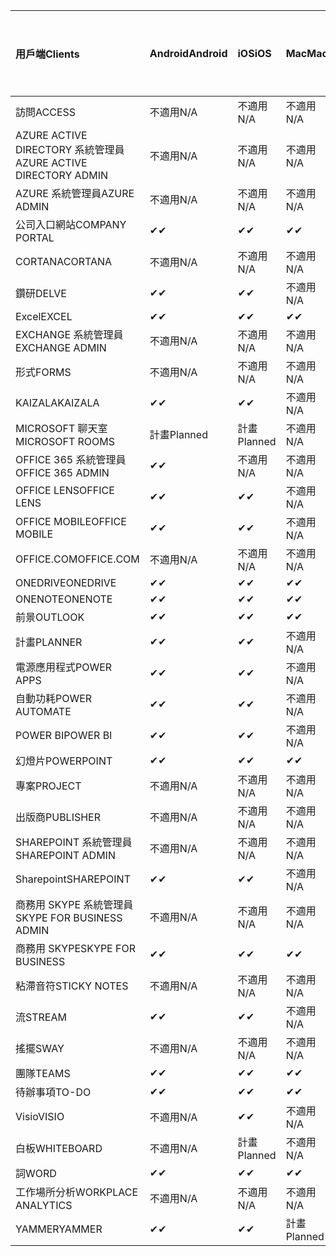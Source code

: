 <!-- This file is generated automatically. Changes made to this file will be overwritten.-->
|<span data-ttu-id="235e2-101">用戶端</span><span class="sxs-lookup"><span data-stu-id="235e2-101">Clients</span></span>|<span data-ttu-id="235e2-102">Android</span><span class="sxs-lookup"><span data-stu-id="235e2-102">Android</span></span>|<span data-ttu-id="235e2-103">iOS</span><span class="sxs-lookup"><span data-stu-id="235e2-103">iOS</span></span>|<span data-ttu-id="235e2-104">Mac</span><span class="sxs-lookup"><span data-stu-id="235e2-104">Mac</span></span>|<span data-ttu-id="235e2-105">Windows 10</span><span class="sxs-lookup"><span data-stu-id="235e2-105">Windows 10</span></span><br><span data-ttu-id="235e2-106">桌上型電腦</span><span class="sxs-lookup"><span data-stu-id="235e2-106">Desktop</span></span>|<span data-ttu-id="235e2-107">Windows 10</span><span class="sxs-lookup"><span data-stu-id="235e2-107">Windows 10</span></span><br><span data-ttu-id="235e2-108">新式應用程式</span><span class="sxs-lookup"><span data-stu-id="235e2-108">Modern Apps</span></span>|
|:-|:-|:-|:-|:-|:-|
|<span data-ttu-id="235e2-109">訪問</span><span class="sxs-lookup"><span data-stu-id="235e2-109">ACCESS</span></span>|<span data-ttu-id="235e2-110">不適用</span><span class="sxs-lookup"><span data-stu-id="235e2-110">N/A</span></span>|<span data-ttu-id="235e2-111">不適用</span><span class="sxs-lookup"><span data-stu-id="235e2-111">N/A</span></span>|<span data-ttu-id="235e2-112">不適用</span><span class="sxs-lookup"><span data-stu-id="235e2-112">N/A</span></span>|<span data-ttu-id="235e2-113">✔</span><span class="sxs-lookup"><span data-stu-id="235e2-113">✔</span></span>|<span data-ttu-id="235e2-114">不適用</span><span class="sxs-lookup"><span data-stu-id="235e2-114">N/A</span></span>|
|<span data-ttu-id="235e2-115">AZURE ACTIVE DIRECTORY 系統管理員</span><span class="sxs-lookup"><span data-stu-id="235e2-115">AZURE ACTIVE DIRECTORY ADMIN</span></span>|<span data-ttu-id="235e2-116">不適用</span><span class="sxs-lookup"><span data-stu-id="235e2-116">N/A</span></span>|<span data-ttu-id="235e2-117">不適用</span><span class="sxs-lookup"><span data-stu-id="235e2-117">N/A</span></span>|<span data-ttu-id="235e2-118">不適用</span><span class="sxs-lookup"><span data-stu-id="235e2-118">N/A</span></span>|<span data-ttu-id="235e2-119">✔</span><span class="sxs-lookup"><span data-stu-id="235e2-119">✔</span></span>|<span data-ttu-id="235e2-120">不適用</span><span class="sxs-lookup"><span data-stu-id="235e2-120">N/A</span></span>|
|<span data-ttu-id="235e2-121">AZURE 系統管理員</span><span class="sxs-lookup"><span data-stu-id="235e2-121">AZURE ADMIN</span></span>|<span data-ttu-id="235e2-122">不適用</span><span class="sxs-lookup"><span data-stu-id="235e2-122">N/A</span></span>|<span data-ttu-id="235e2-123">不適用</span><span class="sxs-lookup"><span data-stu-id="235e2-123">N/A</span></span>|<span data-ttu-id="235e2-124">不適用</span><span class="sxs-lookup"><span data-stu-id="235e2-124">N/A</span></span>|<span data-ttu-id="235e2-125">不適用</span><span class="sxs-lookup"><span data-stu-id="235e2-125">N/A</span></span>|<span data-ttu-id="235e2-126">不適用</span><span class="sxs-lookup"><span data-stu-id="235e2-126">N/A</span></span>|
|<span data-ttu-id="235e2-127">公司入口網站</span><span class="sxs-lookup"><span data-stu-id="235e2-127">COMPANY PORTAL</span></span>|<span data-ttu-id="235e2-128">✔</span><span class="sxs-lookup"><span data-stu-id="235e2-128">✔</span></span>|<span data-ttu-id="235e2-129">✔</span><span class="sxs-lookup"><span data-stu-id="235e2-129">✔</span></span>|<span data-ttu-id="235e2-130">✔</span><span class="sxs-lookup"><span data-stu-id="235e2-130">✔</span></span>|<span data-ttu-id="235e2-131">不適用</span><span class="sxs-lookup"><span data-stu-id="235e2-131">N/A</span></span>|<span data-ttu-id="235e2-132">✔</span><span class="sxs-lookup"><span data-stu-id="235e2-132">✔</span></span>|
|<span data-ttu-id="235e2-133">CORTANA</span><span class="sxs-lookup"><span data-stu-id="235e2-133">CORTANA</span></span>|<span data-ttu-id="235e2-134">不適用</span><span class="sxs-lookup"><span data-stu-id="235e2-134">N/A</span></span>|<span data-ttu-id="235e2-135">不適用</span><span class="sxs-lookup"><span data-stu-id="235e2-135">N/A</span></span>|<span data-ttu-id="235e2-136">不適用</span><span class="sxs-lookup"><span data-stu-id="235e2-136">N/A</span></span>|<span data-ttu-id="235e2-137">不適用</span><span class="sxs-lookup"><span data-stu-id="235e2-137">N/A</span></span>|<span data-ttu-id="235e2-138">✔</span><span class="sxs-lookup"><span data-stu-id="235e2-138">✔</span></span>|
|<span data-ttu-id="235e2-139">鑽研</span><span class="sxs-lookup"><span data-stu-id="235e2-139">DELVE</span></span>|<span data-ttu-id="235e2-140">✔</span><span class="sxs-lookup"><span data-stu-id="235e2-140">✔</span></span>|<span data-ttu-id="235e2-141">✔</span><span class="sxs-lookup"><span data-stu-id="235e2-141">✔</span></span>|<span data-ttu-id="235e2-142">不適用</span><span class="sxs-lookup"><span data-stu-id="235e2-142">N/A</span></span>|<span data-ttu-id="235e2-143">不適用</span><span class="sxs-lookup"><span data-stu-id="235e2-143">N/A</span></span>|<span data-ttu-id="235e2-144">不適用</span><span class="sxs-lookup"><span data-stu-id="235e2-144">N/A</span></span>|
|<span data-ttu-id="235e2-145">Excel</span><span class="sxs-lookup"><span data-stu-id="235e2-145">EXCEL</span></span>|<span data-ttu-id="235e2-146">✔</span><span class="sxs-lookup"><span data-stu-id="235e2-146">✔</span></span>|<span data-ttu-id="235e2-147">✔</span><span class="sxs-lookup"><span data-stu-id="235e2-147">✔</span></span>|<span data-ttu-id="235e2-148">✔</span><span class="sxs-lookup"><span data-stu-id="235e2-148">✔</span></span>|<span data-ttu-id="235e2-149">✔</span><span class="sxs-lookup"><span data-stu-id="235e2-149">✔</span></span>|<span data-ttu-id="235e2-150">✔</span><span class="sxs-lookup"><span data-stu-id="235e2-150">✔</span></span>|
|<span data-ttu-id="235e2-151">EXCHANGE 系統管理員</span><span class="sxs-lookup"><span data-stu-id="235e2-151">EXCHANGE ADMIN</span></span>|<span data-ttu-id="235e2-152">不適用</span><span class="sxs-lookup"><span data-stu-id="235e2-152">N/A</span></span>|<span data-ttu-id="235e2-153">不適用</span><span class="sxs-lookup"><span data-stu-id="235e2-153">N/A</span></span>|<span data-ttu-id="235e2-154">不適用</span><span class="sxs-lookup"><span data-stu-id="235e2-154">N/A</span></span>|<span data-ttu-id="235e2-155">✔</span><span class="sxs-lookup"><span data-stu-id="235e2-155">✔</span></span>|<span data-ttu-id="235e2-156">不適用</span><span class="sxs-lookup"><span data-stu-id="235e2-156">N/A</span></span>|
|<span data-ttu-id="235e2-157">形式</span><span class="sxs-lookup"><span data-stu-id="235e2-157">FORMS</span></span>|<span data-ttu-id="235e2-158">不適用</span><span class="sxs-lookup"><span data-stu-id="235e2-158">N/A</span></span>|<span data-ttu-id="235e2-159">不適用</span><span class="sxs-lookup"><span data-stu-id="235e2-159">N/A</span></span>|<span data-ttu-id="235e2-160">不適用</span><span class="sxs-lookup"><span data-stu-id="235e2-160">N/A</span></span>|<span data-ttu-id="235e2-161">不適用</span><span class="sxs-lookup"><span data-stu-id="235e2-161">N/A</span></span>|<span data-ttu-id="235e2-162">不適用</span><span class="sxs-lookup"><span data-stu-id="235e2-162">N/A</span></span>|
|<span data-ttu-id="235e2-163">KAIZALA</span><span class="sxs-lookup"><span data-stu-id="235e2-163">KAIZALA</span></span>|<span data-ttu-id="235e2-164">✔</span><span class="sxs-lookup"><span data-stu-id="235e2-164">✔</span></span>|<span data-ttu-id="235e2-165">✔</span><span class="sxs-lookup"><span data-stu-id="235e2-165">✔</span></span>|<span data-ttu-id="235e2-166">不適用</span><span class="sxs-lookup"><span data-stu-id="235e2-166">N/A</span></span>|<span data-ttu-id="235e2-167">不適用</span><span class="sxs-lookup"><span data-stu-id="235e2-167">N/A</span></span>|<span data-ttu-id="235e2-168">不適用</span><span class="sxs-lookup"><span data-stu-id="235e2-168">N/A</span></span>|
|<span data-ttu-id="235e2-169">MICROSOFT 聊天室</span><span class="sxs-lookup"><span data-stu-id="235e2-169">MICROSOFT ROOMS</span></span>|<span data-ttu-id="235e2-170">計畫</span><span class="sxs-lookup"><span data-stu-id="235e2-170">Planned</span></span>|<span data-ttu-id="235e2-171">計畫</span><span class="sxs-lookup"><span data-stu-id="235e2-171">Planned</span></span>|<span data-ttu-id="235e2-172">不適用</span><span class="sxs-lookup"><span data-stu-id="235e2-172">N/A</span></span>|<span data-ttu-id="235e2-173">不適用</span><span class="sxs-lookup"><span data-stu-id="235e2-173">N/A</span></span>|<span data-ttu-id="235e2-174">不適用</span><span class="sxs-lookup"><span data-stu-id="235e2-174">N/A</span></span>|
|<span data-ttu-id="235e2-175">OFFICE 365 系統管理員</span><span class="sxs-lookup"><span data-stu-id="235e2-175">OFFICE 365 ADMIN</span></span>|<span data-ttu-id="235e2-176">✔</span><span class="sxs-lookup"><span data-stu-id="235e2-176">✔</span></span>|<span data-ttu-id="235e2-177">不適用</span><span class="sxs-lookup"><span data-stu-id="235e2-177">N/A</span></span>|<span data-ttu-id="235e2-178">不適用</span><span class="sxs-lookup"><span data-stu-id="235e2-178">N/A</span></span>|<span data-ttu-id="235e2-179">不適用</span><span class="sxs-lookup"><span data-stu-id="235e2-179">N/A</span></span>|<span data-ttu-id="235e2-180">不適用</span><span class="sxs-lookup"><span data-stu-id="235e2-180">N/A</span></span>|
|<span data-ttu-id="235e2-181">OFFICE LENS</span><span class="sxs-lookup"><span data-stu-id="235e2-181">OFFICE LENS</span></span>|<span data-ttu-id="235e2-182">✔</span><span class="sxs-lookup"><span data-stu-id="235e2-182">✔</span></span>|<span data-ttu-id="235e2-183">✔</span><span class="sxs-lookup"><span data-stu-id="235e2-183">✔</span></span>|<span data-ttu-id="235e2-184">不適用</span><span class="sxs-lookup"><span data-stu-id="235e2-184">N/A</span></span>|<span data-ttu-id="235e2-185">不適用</span><span class="sxs-lookup"><span data-stu-id="235e2-185">N/A</span></span>|<span data-ttu-id="235e2-186">✔</span><span class="sxs-lookup"><span data-stu-id="235e2-186">✔</span></span>|
|<span data-ttu-id="235e2-187">OFFICE MOBILE</span><span class="sxs-lookup"><span data-stu-id="235e2-187">OFFICE MOBILE</span></span>|<span data-ttu-id="235e2-188">✔</span><span class="sxs-lookup"><span data-stu-id="235e2-188">✔</span></span>|<span data-ttu-id="235e2-189">✔</span><span class="sxs-lookup"><span data-stu-id="235e2-189">✔</span></span>|<span data-ttu-id="235e2-190">不適用</span><span class="sxs-lookup"><span data-stu-id="235e2-190">N/A</span></span>|<span data-ttu-id="235e2-191">不適用</span><span class="sxs-lookup"><span data-stu-id="235e2-191">N/A</span></span>|<span data-ttu-id="235e2-192">不適用</span><span class="sxs-lookup"><span data-stu-id="235e2-192">N/A</span></span>|
|<span data-ttu-id="235e2-193">OFFICE.COM</span><span class="sxs-lookup"><span data-stu-id="235e2-193">OFFICE.COM</span></span>|<span data-ttu-id="235e2-194">不適用</span><span class="sxs-lookup"><span data-stu-id="235e2-194">N/A</span></span>|<span data-ttu-id="235e2-195">不適用</span><span class="sxs-lookup"><span data-stu-id="235e2-195">N/A</span></span>|<span data-ttu-id="235e2-196">不適用</span><span class="sxs-lookup"><span data-stu-id="235e2-196">N/A</span></span>|<span data-ttu-id="235e2-197">不適用</span><span class="sxs-lookup"><span data-stu-id="235e2-197">N/A</span></span>|<span data-ttu-id="235e2-198">✔</span><span class="sxs-lookup"><span data-stu-id="235e2-198">✔</span></span>|
|<span data-ttu-id="235e2-199">ONEDRIVE</span><span class="sxs-lookup"><span data-stu-id="235e2-199">ONEDRIVE</span></span>|<span data-ttu-id="235e2-200">✔</span><span class="sxs-lookup"><span data-stu-id="235e2-200">✔</span></span>|<span data-ttu-id="235e2-201">✔</span><span class="sxs-lookup"><span data-stu-id="235e2-201">✔</span></span>|<span data-ttu-id="235e2-202">✔</span><span class="sxs-lookup"><span data-stu-id="235e2-202">✔</span></span>|<span data-ttu-id="235e2-203">✔</span><span class="sxs-lookup"><span data-stu-id="235e2-203">✔</span></span>|<span data-ttu-id="235e2-204">✔</span><span class="sxs-lookup"><span data-stu-id="235e2-204">✔</span></span>|
|<span data-ttu-id="235e2-205">ONENOTE</span><span class="sxs-lookup"><span data-stu-id="235e2-205">ONENOTE</span></span>|<span data-ttu-id="235e2-206">✔</span><span class="sxs-lookup"><span data-stu-id="235e2-206">✔</span></span>|<span data-ttu-id="235e2-207">✔</span><span class="sxs-lookup"><span data-stu-id="235e2-207">✔</span></span>|<span data-ttu-id="235e2-208">✔</span><span class="sxs-lookup"><span data-stu-id="235e2-208">✔</span></span>|<span data-ttu-id="235e2-209">✔</span><span class="sxs-lookup"><span data-stu-id="235e2-209">✔</span></span>|<span data-ttu-id="235e2-210">✔</span><span class="sxs-lookup"><span data-stu-id="235e2-210">✔</span></span>|
|<span data-ttu-id="235e2-211">前景</span><span class="sxs-lookup"><span data-stu-id="235e2-211">OUTLOOK</span></span>|<span data-ttu-id="235e2-212">✔</span><span class="sxs-lookup"><span data-stu-id="235e2-212">✔</span></span>|<span data-ttu-id="235e2-213">✔</span><span class="sxs-lookup"><span data-stu-id="235e2-213">✔</span></span>|<span data-ttu-id="235e2-214">✔</span><span class="sxs-lookup"><span data-stu-id="235e2-214">✔</span></span>|<span data-ttu-id="235e2-215">✔</span><span class="sxs-lookup"><span data-stu-id="235e2-215">✔</span></span>|<span data-ttu-id="235e2-216">✔</span><span class="sxs-lookup"><span data-stu-id="235e2-216">✔</span></span>|
|<span data-ttu-id="235e2-217">計畫</span><span class="sxs-lookup"><span data-stu-id="235e2-217">PLANNER</span></span>|<span data-ttu-id="235e2-218">✔</span><span class="sxs-lookup"><span data-stu-id="235e2-218">✔</span></span>|<span data-ttu-id="235e2-219">✔</span><span class="sxs-lookup"><span data-stu-id="235e2-219">✔</span></span>|<span data-ttu-id="235e2-220">不適用</span><span class="sxs-lookup"><span data-stu-id="235e2-220">N/A</span></span>|<span data-ttu-id="235e2-221">不適用</span><span class="sxs-lookup"><span data-stu-id="235e2-221">N/A</span></span>|<span data-ttu-id="235e2-222">不適用</span><span class="sxs-lookup"><span data-stu-id="235e2-222">N/A</span></span>|
|<span data-ttu-id="235e2-223">電源應用程式</span><span class="sxs-lookup"><span data-stu-id="235e2-223">POWER APPS</span></span>|<span data-ttu-id="235e2-224">✔</span><span class="sxs-lookup"><span data-stu-id="235e2-224">✔</span></span>|<span data-ttu-id="235e2-225">✔</span><span class="sxs-lookup"><span data-stu-id="235e2-225">✔</span></span>|<span data-ttu-id="235e2-226">不適用</span><span class="sxs-lookup"><span data-stu-id="235e2-226">N/A</span></span>|<span data-ttu-id="235e2-227">不適用</span><span class="sxs-lookup"><span data-stu-id="235e2-227">N/A</span></span>|<span data-ttu-id="235e2-228">✔</span><span class="sxs-lookup"><span data-stu-id="235e2-228">✔</span></span>|
|<span data-ttu-id="235e2-229">自動功耗</span><span class="sxs-lookup"><span data-stu-id="235e2-229">POWER AUTOMATE</span></span>|<span data-ttu-id="235e2-230">✔</span><span class="sxs-lookup"><span data-stu-id="235e2-230">✔</span></span>|<span data-ttu-id="235e2-231">✔</span><span class="sxs-lookup"><span data-stu-id="235e2-231">✔</span></span>|<span data-ttu-id="235e2-232">不適用</span><span class="sxs-lookup"><span data-stu-id="235e2-232">N/A</span></span>|<span data-ttu-id="235e2-233">不適用</span><span class="sxs-lookup"><span data-stu-id="235e2-233">N/A</span></span>|<span data-ttu-id="235e2-234">不適用</span><span class="sxs-lookup"><span data-stu-id="235e2-234">N/A</span></span>|
|<span data-ttu-id="235e2-235">POWER BI</span><span class="sxs-lookup"><span data-stu-id="235e2-235">POWER BI</span></span>|<span data-ttu-id="235e2-236">✔</span><span class="sxs-lookup"><span data-stu-id="235e2-236">✔</span></span>|<span data-ttu-id="235e2-237">✔</span><span class="sxs-lookup"><span data-stu-id="235e2-237">✔</span></span>|<span data-ttu-id="235e2-238">不適用</span><span class="sxs-lookup"><span data-stu-id="235e2-238">N/A</span></span>|<span data-ttu-id="235e2-239">✔</span><span class="sxs-lookup"><span data-stu-id="235e2-239">✔</span></span>|<span data-ttu-id="235e2-240">✔</span><span class="sxs-lookup"><span data-stu-id="235e2-240">✔</span></span>|
|<span data-ttu-id="235e2-241">幻燈片</span><span class="sxs-lookup"><span data-stu-id="235e2-241">POWERPOINT</span></span>|<span data-ttu-id="235e2-242">✔</span><span class="sxs-lookup"><span data-stu-id="235e2-242">✔</span></span>|<span data-ttu-id="235e2-243">✔</span><span class="sxs-lookup"><span data-stu-id="235e2-243">✔</span></span>|<span data-ttu-id="235e2-244">✔</span><span class="sxs-lookup"><span data-stu-id="235e2-244">✔</span></span>|<span data-ttu-id="235e2-245">✔</span><span class="sxs-lookup"><span data-stu-id="235e2-245">✔</span></span>|<span data-ttu-id="235e2-246">✔</span><span class="sxs-lookup"><span data-stu-id="235e2-246">✔</span></span>|
|<span data-ttu-id="235e2-247">專案</span><span class="sxs-lookup"><span data-stu-id="235e2-247">PROJECT</span></span>|<span data-ttu-id="235e2-248">不適用</span><span class="sxs-lookup"><span data-stu-id="235e2-248">N/A</span></span>|<span data-ttu-id="235e2-249">不適用</span><span class="sxs-lookup"><span data-stu-id="235e2-249">N/A</span></span>|<span data-ttu-id="235e2-250">不適用</span><span class="sxs-lookup"><span data-stu-id="235e2-250">N/A</span></span>|<span data-ttu-id="235e2-251">✔</span><span class="sxs-lookup"><span data-stu-id="235e2-251">✔</span></span>|<span data-ttu-id="235e2-252">不適用</span><span class="sxs-lookup"><span data-stu-id="235e2-252">N/A</span></span>|
|<span data-ttu-id="235e2-253">出版商</span><span class="sxs-lookup"><span data-stu-id="235e2-253">PUBLISHER</span></span>|<span data-ttu-id="235e2-254">不適用</span><span class="sxs-lookup"><span data-stu-id="235e2-254">N/A</span></span>|<span data-ttu-id="235e2-255">不適用</span><span class="sxs-lookup"><span data-stu-id="235e2-255">N/A</span></span>|<span data-ttu-id="235e2-256">不適用</span><span class="sxs-lookup"><span data-stu-id="235e2-256">N/A</span></span>|<span data-ttu-id="235e2-257">✔</span><span class="sxs-lookup"><span data-stu-id="235e2-257">✔</span></span>|<span data-ttu-id="235e2-258">不適用</span><span class="sxs-lookup"><span data-stu-id="235e2-258">N/A</span></span>|
|<span data-ttu-id="235e2-259">SHAREPOINT 系統管理員</span><span class="sxs-lookup"><span data-stu-id="235e2-259">SHAREPOINT ADMIN</span></span>|<span data-ttu-id="235e2-260">不適用</span><span class="sxs-lookup"><span data-stu-id="235e2-260">N/A</span></span>|<span data-ttu-id="235e2-261">不適用</span><span class="sxs-lookup"><span data-stu-id="235e2-261">N/A</span></span>|<span data-ttu-id="235e2-262">不適用</span><span class="sxs-lookup"><span data-stu-id="235e2-262">N/A</span></span>|<span data-ttu-id="235e2-263">✔</span><span class="sxs-lookup"><span data-stu-id="235e2-263">✔</span></span>|<span data-ttu-id="235e2-264">不適用</span><span class="sxs-lookup"><span data-stu-id="235e2-264">N/A</span></span>|
|<span data-ttu-id="235e2-265">Sharepoint</span><span class="sxs-lookup"><span data-stu-id="235e2-265">SHAREPOINT</span></span>|<span data-ttu-id="235e2-266">✔</span><span class="sxs-lookup"><span data-stu-id="235e2-266">✔</span></span>|<span data-ttu-id="235e2-267">✔</span><span class="sxs-lookup"><span data-stu-id="235e2-267">✔</span></span>|<span data-ttu-id="235e2-268">不適用</span><span class="sxs-lookup"><span data-stu-id="235e2-268">N/A</span></span>|<span data-ttu-id="235e2-269">不適用</span><span class="sxs-lookup"><span data-stu-id="235e2-269">N/A</span></span>|<span data-ttu-id="235e2-270">不適用</span><span class="sxs-lookup"><span data-stu-id="235e2-270">N/A</span></span>|
|<span data-ttu-id="235e2-271">商務用 SKYPE 系統管理員</span><span class="sxs-lookup"><span data-stu-id="235e2-271">SKYPE FOR BUSINESS ADMIN</span></span>|<span data-ttu-id="235e2-272">不適用</span><span class="sxs-lookup"><span data-stu-id="235e2-272">N/A</span></span>|<span data-ttu-id="235e2-273">不適用</span><span class="sxs-lookup"><span data-stu-id="235e2-273">N/A</span></span>|<span data-ttu-id="235e2-274">不適用</span><span class="sxs-lookup"><span data-stu-id="235e2-274">N/A</span></span>|<span data-ttu-id="235e2-275">✔</span><span class="sxs-lookup"><span data-stu-id="235e2-275">✔</span></span>|<span data-ttu-id="235e2-276">不適用</span><span class="sxs-lookup"><span data-stu-id="235e2-276">N/A</span></span>|
|<span data-ttu-id="235e2-277">商務用 SKYPE</span><span class="sxs-lookup"><span data-stu-id="235e2-277">SKYPE FOR BUSINESS</span></span>|<span data-ttu-id="235e2-278">✔</span><span class="sxs-lookup"><span data-stu-id="235e2-278">✔</span></span>|<span data-ttu-id="235e2-279">✔</span><span class="sxs-lookup"><span data-stu-id="235e2-279">✔</span></span>|<span data-ttu-id="235e2-280">✔</span><span class="sxs-lookup"><span data-stu-id="235e2-280">✔</span></span>|<span data-ttu-id="235e2-281">✔</span><span class="sxs-lookup"><span data-stu-id="235e2-281">✔</span></span>|<span data-ttu-id="235e2-282">不適用</span><span class="sxs-lookup"><span data-stu-id="235e2-282">N/A</span></span>|
|<span data-ttu-id="235e2-283">粘滯音符</span><span class="sxs-lookup"><span data-stu-id="235e2-283">STICKY NOTES</span></span>|<span data-ttu-id="235e2-284">不適用</span><span class="sxs-lookup"><span data-stu-id="235e2-284">N/A</span></span>|<span data-ttu-id="235e2-285">不適用</span><span class="sxs-lookup"><span data-stu-id="235e2-285">N/A</span></span>|<span data-ttu-id="235e2-286">不適用</span><span class="sxs-lookup"><span data-stu-id="235e2-286">N/A</span></span>|<span data-ttu-id="235e2-287">不適用</span><span class="sxs-lookup"><span data-stu-id="235e2-287">N/A</span></span>|<span data-ttu-id="235e2-288">✔</span><span class="sxs-lookup"><span data-stu-id="235e2-288">✔</span></span>|
|<span data-ttu-id="235e2-289">流</span><span class="sxs-lookup"><span data-stu-id="235e2-289">STREAM</span></span>|<span data-ttu-id="235e2-290">✔</span><span class="sxs-lookup"><span data-stu-id="235e2-290">✔</span></span>|<span data-ttu-id="235e2-291">✔</span><span class="sxs-lookup"><span data-stu-id="235e2-291">✔</span></span>|<span data-ttu-id="235e2-292">不適用</span><span class="sxs-lookup"><span data-stu-id="235e2-292">N/A</span></span>|<span data-ttu-id="235e2-293">不適用</span><span class="sxs-lookup"><span data-stu-id="235e2-293">N/A</span></span>|<span data-ttu-id="235e2-294">不適用</span><span class="sxs-lookup"><span data-stu-id="235e2-294">N/A</span></span>|
|<span data-ttu-id="235e2-295">搖擺</span><span class="sxs-lookup"><span data-stu-id="235e2-295">SWAY</span></span>|<span data-ttu-id="235e2-296">不適用</span><span class="sxs-lookup"><span data-stu-id="235e2-296">N/A</span></span>|<span data-ttu-id="235e2-297">不適用</span><span class="sxs-lookup"><span data-stu-id="235e2-297">N/A</span></span>|<span data-ttu-id="235e2-298">不適用</span><span class="sxs-lookup"><span data-stu-id="235e2-298">N/A</span></span>|<span data-ttu-id="235e2-299">不適用</span><span class="sxs-lookup"><span data-stu-id="235e2-299">N/A</span></span>|<span data-ttu-id="235e2-300">✔</span><span class="sxs-lookup"><span data-stu-id="235e2-300">✔</span></span>|
|<span data-ttu-id="235e2-301">團隊</span><span class="sxs-lookup"><span data-stu-id="235e2-301">TEAMS</span></span>|<span data-ttu-id="235e2-302">✔</span><span class="sxs-lookup"><span data-stu-id="235e2-302">✔</span></span>|<span data-ttu-id="235e2-303">✔</span><span class="sxs-lookup"><span data-stu-id="235e2-303">✔</span></span>|<span data-ttu-id="235e2-304">✔</span><span class="sxs-lookup"><span data-stu-id="235e2-304">✔</span></span>|<span data-ttu-id="235e2-305">計畫</span><span class="sxs-lookup"><span data-stu-id="235e2-305">Planned</span></span>|<span data-ttu-id="235e2-306">不適用</span><span class="sxs-lookup"><span data-stu-id="235e2-306">N/A</span></span>|
|<span data-ttu-id="235e2-307">待辦事項</span><span class="sxs-lookup"><span data-stu-id="235e2-307">TO-DO</span></span>|<span data-ttu-id="235e2-308">✔</span><span class="sxs-lookup"><span data-stu-id="235e2-308">✔</span></span>|<span data-ttu-id="235e2-309">✔</span><span class="sxs-lookup"><span data-stu-id="235e2-309">✔</span></span>|<span data-ttu-id="235e2-310">✔</span><span class="sxs-lookup"><span data-stu-id="235e2-310">✔</span></span>|<span data-ttu-id="235e2-311">不適用</span><span class="sxs-lookup"><span data-stu-id="235e2-311">N/A</span></span>|<span data-ttu-id="235e2-312">✔</span><span class="sxs-lookup"><span data-stu-id="235e2-312">✔</span></span>|
|<span data-ttu-id="235e2-313">Visio</span><span class="sxs-lookup"><span data-stu-id="235e2-313">VISIO</span></span>|<span data-ttu-id="235e2-314">不適用</span><span class="sxs-lookup"><span data-stu-id="235e2-314">N/A</span></span>|<span data-ttu-id="235e2-315">✔</span><span class="sxs-lookup"><span data-stu-id="235e2-315">✔</span></span>|<span data-ttu-id="235e2-316">不適用</span><span class="sxs-lookup"><span data-stu-id="235e2-316">N/A</span></span>|<span data-ttu-id="235e2-317">✔</span><span class="sxs-lookup"><span data-stu-id="235e2-317">✔</span></span>|<span data-ttu-id="235e2-318">不適用</span><span class="sxs-lookup"><span data-stu-id="235e2-318">N/A</span></span>|
|<span data-ttu-id="235e2-319">白板</span><span class="sxs-lookup"><span data-stu-id="235e2-319">WHITEBOARD</span></span>|<span data-ttu-id="235e2-320">不適用</span><span class="sxs-lookup"><span data-stu-id="235e2-320">N/A</span></span>|<span data-ttu-id="235e2-321">計畫</span><span class="sxs-lookup"><span data-stu-id="235e2-321">Planned</span></span>|<span data-ttu-id="235e2-322">不適用</span><span class="sxs-lookup"><span data-stu-id="235e2-322">N/A</span></span>|<span data-ttu-id="235e2-323">不適用</span><span class="sxs-lookup"><span data-stu-id="235e2-323">N/A</span></span>|<span data-ttu-id="235e2-324">✔</span><span class="sxs-lookup"><span data-stu-id="235e2-324">✔</span></span>|
|<span data-ttu-id="235e2-325">詞</span><span class="sxs-lookup"><span data-stu-id="235e2-325">WORD</span></span>|<span data-ttu-id="235e2-326">✔</span><span class="sxs-lookup"><span data-stu-id="235e2-326">✔</span></span>|<span data-ttu-id="235e2-327">✔</span><span class="sxs-lookup"><span data-stu-id="235e2-327">✔</span></span>|<span data-ttu-id="235e2-328">✔</span><span class="sxs-lookup"><span data-stu-id="235e2-328">✔</span></span>|<span data-ttu-id="235e2-329">✔</span><span class="sxs-lookup"><span data-stu-id="235e2-329">✔</span></span>|<span data-ttu-id="235e2-330">✔</span><span class="sxs-lookup"><span data-stu-id="235e2-330">✔</span></span>|
|<span data-ttu-id="235e2-331">工作場所分析</span><span class="sxs-lookup"><span data-stu-id="235e2-331">WORKPLACE ANALYTICS</span></span>|<span data-ttu-id="235e2-332">不適用</span><span class="sxs-lookup"><span data-stu-id="235e2-332">N/A</span></span>|<span data-ttu-id="235e2-333">不適用</span><span class="sxs-lookup"><span data-stu-id="235e2-333">N/A</span></span>|<span data-ttu-id="235e2-334">不適用</span><span class="sxs-lookup"><span data-stu-id="235e2-334">N/A</span></span>|<span data-ttu-id="235e2-335">不適用</span><span class="sxs-lookup"><span data-stu-id="235e2-335">N/A</span></span>|<span data-ttu-id="235e2-336">不適用</span><span class="sxs-lookup"><span data-stu-id="235e2-336">N/A</span></span>|
|<span data-ttu-id="235e2-337">YAMMER</span><span class="sxs-lookup"><span data-stu-id="235e2-337">YAMMER</span></span>|<span data-ttu-id="235e2-338">✔</span><span class="sxs-lookup"><span data-stu-id="235e2-338">✔</span></span>|<span data-ttu-id="235e2-339">✔</span><span class="sxs-lookup"><span data-stu-id="235e2-339">✔</span></span>|<span data-ttu-id="235e2-340">計畫</span><span class="sxs-lookup"><span data-stu-id="235e2-340">Planned</span></span>|<span data-ttu-id="235e2-341">計畫</span><span class="sxs-lookup"><span data-stu-id="235e2-341">Planned</span></span>|<span data-ttu-id="235e2-342">不適用</span><span class="sxs-lookup"><span data-stu-id="235e2-342">N/A</span></span>|
